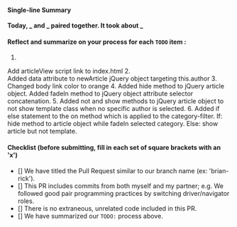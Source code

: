 #### Single-line Summary
**Today, _ and _ paired together. It took about _**

#### Reflect and summarize on your process for each `TODO` item :  
  1. <!-- TODO: Link our new script file in. -->
  Add articleView script link to index.html
  2. <!-- TODO: Use jQuery to also add the author name as a data-attribute of the newly cloned article. Doing so will allow us to use selectors to target articles, based on who wrote them.-->  
  Added data attribute to newArticle jQuery object targeting this.author
  3. <!-- TODO: Add some coordinated colors to make the blog more distinguished:
           Use an accent color for all links, and remove their underline. -->
  Changed body link color to orange
  4. <!-- TODO: If the select box was changed to an option that has a value, we need to hide all the articles, and then show just the ones that match for the author that was selected. Use an "attribute selector" to find those articles, and fade them in for the reader. -->
  Added hide method to jQuery article object. Added fadeIn method to jQuery object attribute selector concatenation.
  5. <!-- TODO: If the select box was changed to an option that is blank, we should show all the articles, except the one article we are using as a template.-->
  Added not and show methods to jQuery article object to not show template class when no specific author is selected.
  6. <!-- TODO: Just like we do for #author-filter above, we should handle change events on the #category-filter element.
  //       When an option with a value is selected, hide all the articles, then reveal the matches.
  //       When the blank (default) option is selected, show all the articles, except for the template.
  //       Be sure to reset the #author-filter while you are at it!-->
  Added if else statement to the on method which is applied to the category-filter. If: hide method to article object while fadeIn selected category. Else: show article but not template.

#### Checklist (before submitting, fill in each set of square brackets with an 'x')
- [] We have titled the Pull Request similar to our branch name (ex: 'brian-rick').
- [] This PR includes commits from both myself and my partner; e.g. We followed good pair programming practices by switching driver/navigator roles.
- [] There is no extraneous, unrelated code included in this PR.
- [] We have summarized our `TODO:` process above.
